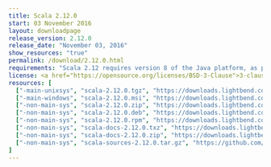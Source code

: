 ```yaml
---
title: Scala 2.12.0
start: 03 November 2016
layout: downloadpage
release_version: 2.12.0
release_date: "November 03, 2016"
show_resources: "true"
permalink: /download/2.12.0.html
requirements: "Scala 2.12 requires version 8 of the Java platform, as provided by <a href='https://openjdk.java.net/install/'>OpenJDK</a> or <a href='https://www.oracle.com/technetwork/java/javase/downloads/index.html'>Oracle</a>. Java 9 is not yet supported."
license: <a href="https://opensource.org/licenses/BSD-3-Clause">3-clause BSD license</a>
resources: [
  ["-main-unixsys", "scala-2.12.0.tgz", "https://downloads.lightbend.com/scala/2.12.0/scala-2.12.0.tgz", "Mac OS X, Unix, Cygwin", "19.24M"],
  ["-main-windows", "scala-2.12.0.msi", "https://downloads.lightbend.com/scala/2.12.0/scala-2.12.0.msi", "Windows (msi installer)", "117.78M"],
  ["-non-main-sys", "scala-2.12.0.zip", "https://downloads.lightbend.com/scala/2.12.0/scala-2.12.0.zip", "Windows", "19.28M"],
  ["-non-main-sys", "scala-2.12.0.deb", "https://downloads.lightbend.com/scala/2.12.0/scala-2.12.0.deb", "Debian", "137.14M"],
  ["-non-main-sys", "scala-2.12.0.rpm", "https://downloads.lightbend.com/scala/2.12.0/scala-2.12.0.rpm", "RPM package", "117.39M"],
  ["-non-main-sys", "scala-docs-2.12.0.txz", "https://downloads.lightbend.com/scala/2.12.0/scala-docs-2.12.0.txz", "API docs", "50.74M"],
  ["-non-main-sys", "scala-docs-2.12.0.zip", "https://downloads.lightbend.com/scala/2.12.0/scala-docs-2.12.0.zip", "API docs", "100.40M"],
  ["-non-main-sys", "scala-sources-2.12.0.tar.gz", "https://github.com/scala/scala/archive/v2.12.0.tar.gz", "Sources", ""]
]
---
```

